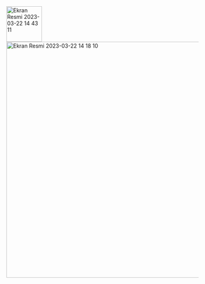 
<img width="93" alt="Ekran Resmi 2023-03-22 14 43 11" src="https://user-images.githubusercontent.com/120092745/226894536-0d54a603-22cc-4281-88bd-e9c7c658b9ac.png">


<img width="618" alt="Ekran Resmi 2023-03-22 14 18 10" src="https://user-images.githubusercontent.com/120092745/226894581-5cb2c003-a5b0-4504-962c-2428df1a38a2.png">
